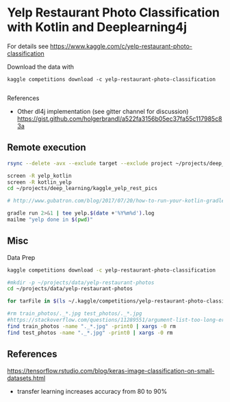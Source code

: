 Yelp Restaurant Photo Classification with Kotlin and Deeplearning4j
===================================================================


For details see https://www.kaggle.com/c/yelp-restaurant-photo-classification

Download the data with
```
kaggle competitions download -c yelp-restaurant-photo-classification


```


References

* Other dl4j implementation (see gitter channel for discussion) https://gist.github.com/holgerbrandl/a522fa3156b05ec37fa55c117985c83a


## Remote execution

```bash
rsync --delete -avx --exclude target --exclude project ~/projects/deep_learning/kaggle_yelp_rest_pics/ brandl@talisker:~/projects/deep_learning/kaggle_yelp_rest_pics
```

```bash
screen -R yelp_kotlin
screen -R kotlin_yelp
cd ~/projects/deep_learning/kaggle_yelp_rest_pics

# http://www.gubatron.com/blog/2017/07/20/how-to-run-your-kotlin-gradle-built-app-from-the-command-line/

gradle run 2>&1 | tee yelp.$(date +'%Y%m%d').log
mailme "yelp done in $(pwd)"
```

## Misc

Data Prep
```bash
kaggle competitions download -c yelp-restaurant-photo-classification

#mkdir -p ~/projects/data/yelp-restaurant-photos
cd ~/projects/data/yelp-restaurant-photos

for tarFile in $(ls ~/.kaggle/competitions/yelp-restaurant-photo-classification/*.tgz); do tar xvf ${tarFile}; done

#rm train_photos/._*.jpg test_photos/._*.jpg
#https://stackoverflow.com/questions/11289551/argument-list-too-long-error-for-rm-cp-mv-commands
find train_photos -name "._*.jpg" -print0 | xargs -0 rm
find test_photos -name "._*.jpg" -print0 | xargs -0 rm

```





## References

https://tensorflow.rstudio.com/blog/keras-image-classification-on-small-datasets.html

* transfer learning increases accuracy from 80 to 90%